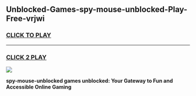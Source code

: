 
## Unblocked-Games-spy-mouse-unblocked-Play-Free-vrjwi
<h3>
<a href="https://premium76.site?title=spy-mouse-unblocked&ref=23A">CLICK TO PLAY</a></h3>
<hr>

<h3>
<a href="https://premium76.site?title=spy-mouse-unblocked&ref=23A">CLICK 2 PLAY</a>
  
</h3>

<a href="https://premium76.site?title=spy-mouse-unblocked&ref=23A"><img src="https://clearcache.store/games.png"></a>


**spy-mouse-unblocked games unblocked: Your Gateway to Fun and Accessible Online Gaming**
